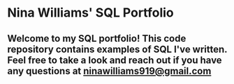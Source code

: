 # Nina Williams' SQL Portfolio

## Welcome to my SQL portfolio! This code repository contains examples of SQL I've written. Feel free to take a look and reach out if you have any questions at ninawilliams919@gmail.com
